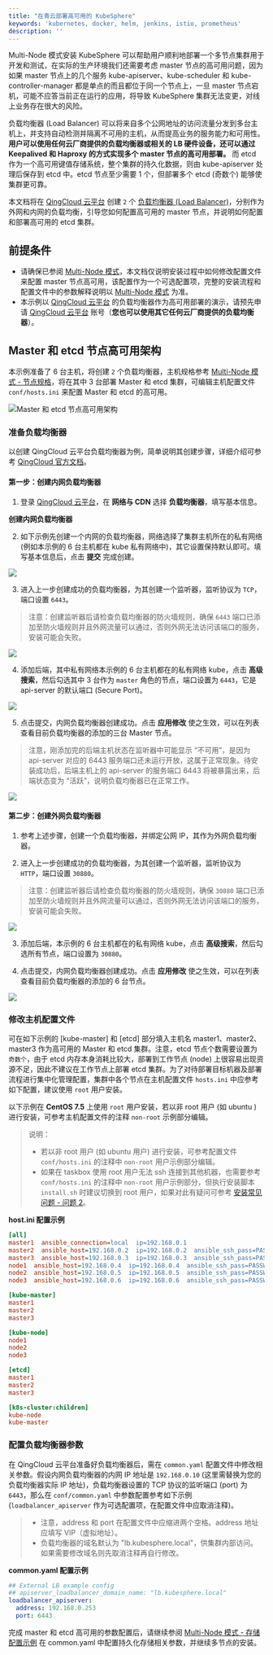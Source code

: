 ```yaml
---
title: "在青云部署高可用的 KubeSphere"
keywords: 'kubernetes, docker, helm, jenkins, istio, prometheus'
description: ''
---
```


Multi-Node 模式安装 KubeSphere 可以帮助用户顺利地部署一个多节点集群用于开发和测试，在实际的生产环境我们还需要考虑 master 节点的高可用问题，因为如果 master 节点上的几个服务 kube-apiserver、kube-scheduler 和 kube-controller-manager 都是单点的而且都位于同一个节点上，一旦 master 节点宕机，可能不应答当前正在运行的应用，将导致 KubeSphere 集群无法变更，对线上业务存在很大的风险。

负载均衡器 (Load Balancer) 可以将来自多个公网地址的访问流量分发到多台主机上，并支持自动检测并隔离不可用的主机，从而提高业务的服务能力和可用性。**用户可以使用任何云厂商提供的负载均衡器或相关的 LB 硬件设备，还可以通过 Keepalived 和 Haproxy 的方式实现多个 master 节点的高可用部署。** 而 etcd 作为一个高可用键值存储系统，整个集群的持久化数据，则由 kube-apiserver 处理后保存到 etcd 中。etcd 节点至少需要 1 个，但部署多个 etcd (奇数个) 能够使集群更可靠。

本文档将在 [QingCloud 云平台](https://www.qingcloud.com) 创建 `2` 个 [负载均衡器 (Load Balancer)](https://docs.qingcloud.com/product/network/loadbalancer)，分别作为外网和内网的负载均衡，引导您如何配置高可用的 master 节点，并说明如何配置和部署高可用的 etcd 集群。



## 前提条件

- 请确保已参阅 [Multi-Node 模式](../multi-node)，本文档仅说明安装过程中如何修改配置文件来配置 master 节点高可用，该配置作为一个可选配置项，完整的安装流程和配置文件中的参数解释说明以 [Multi-Node 模式](../multi-node) 为准。
- 本示例以 [QingCloud 云平台](https://console.qingcloud.com/login) 的负载均衡器作为高可用部署的演示，请预先申请 [QingCloud 云平台](https://console.qingcloud.com/login) 账号（**您也可以使用其它任何云厂商提供的负载均衡器**）。

## Master 和 etcd 节点高可用架构

本示例准备了 6 台主机，将创建 `2` 个负载均衡器，主机规格参考 [Multi-Node 模式 - 节点规格](../multi-node)，将在其中 3 台部署 Master 和 etcd 集群，可编辑主机配置文件 `conf/hosts.ini` 来配置 Master 和 etcd 的高可用。

![Master 和 etcd 节点高可用架构](/master-ha-design.svg)

### 准备负载均衡器

以创建 QingCloud 云平台负载均衡器为例，简单说明其创建步骤，详细介绍可参考 [QingCloud 官方文档](https://docs.qingcloud.com/product/network/loadbalancer)。

#### 第一步：创建内网负载均衡器

1. 登录 [QingCloud 云平台](https://console.qingcloud.com/login)，在 **网络与 CDN** 选择 **负载均衡器**，填写基本信息。

**创建内网负载均衡器**

2. 如下示例先创建一个内网的负载均衡器，网络选择了集群主机所在的私有网络 (例如本示例的 6 台主机都在 kube 私有网络中)，其它设置保持默认即可。填写基本信息后，点击 **提交** 完成创建。

![](https://pek3b.qingstor.com/kubesphere-docs/png/20191113000736.png)

3. 进入上一步创建成功的负载均衡器，为其创建一个监听器，监听协议为 `TCP`，端口设置 `6443`。

> 注意：创建监听器后请检查负载均衡器的防火墙规则，确保 `6443` 端口已添加至防火墙规则并且外网流量可以通过，否则外网无法访问该端口的服务，安装可能会失败。

![](https://pek3b.qingstor.com/kubesphere-docs/png/20191110170756.png)

4. 添加后端，其中私有网络本示例的 6 台主机都在的私有网络 kube，点击 **高级搜索**，然后勾选其中 3 台作为 `master` 角色的节点，端口设置为 `6443`，它是 api-server 的默认端口 (Secure Port)。

![](https://pek3b.qingstor.com/kubesphere-docs/png/20191110171339.png)

5. 点击提交，内网负载均衡器创建成功。点击 **应用修改** 使之生效，可以在列表查看目前负载均衡器的添加的三台 Master 节点。

> 注意，刚添加完的后端主机状态在监听器中可能显示 “不可用”，是因为 api-server 对应的 6443 服务端口还未运行开放，这属于正常现象。待安装成功后，后端主机上的 api-server 的服务端口 6443 将被暴露出来，后端状态变为 “活跃”，说明负载均衡器已在正常工作。

![](https://pek3b.qingstor.com/kubesphere-docs/png/20191110171834.png)

#### 第二步：创建外网负载均衡器

1. 参考上述步骤，创建一个负载均衡器，并绑定公网 IP，其作为外网负载均衡器。



2. 进入上一步创建成功的负载均衡器，为其创建一个监听器，监听协议为 `HTTP`，端口设置 `30880`。

> 注意：创建监听器后请检查负载均衡器的防火墙规则，确保 `30880` 端口已添加至防火墙规则并且外网流量可以通过，否则外网无法访问该端口的服务，安装可能会失败。

![](https://pek3b.qingstor.com/kubesphere-docs/png/20191113001208.png)

3. 添加后端，本示例的 6 台主机都在的私有网络 kube，点击 **高级搜索**，然后勾选所有节点，端口设置为 `30880`。


4. 点击提交，内网负载均衡器创建成功。点击 **应用修改** 使之生效，可以在列表查看目前负载均衡器的添加的 6 台节点。

![](https://pek3b.qingstor.com/kubesphere-docs/png/20191112163143.png)

### 修改主机配置文件

可在如下示例的 [kube-master] 和 [etcd] 部分填入主机名 master1、master2、master3 作为高可用的 Master 和 etcd 集群。注意，etcd 节点个数需要设置为 `奇数个`，由于 etcd 内存本身消耗比较大，部署到工作节点 (node) 上很容易出现资源不足，因此不建议在工作节点上部署 etcd 集群。为了对待部署目标机器及部署流程进行集中化管理配置，集群中各个节点在主机配置文件 `hosts.ini` 中应参考如下配置，建议使用 `root` 用户安装。

以下示例在 **CentOS 7.5** 上使用 `root` 用户安装，若以非 root 用户 (如 ubuntu ) 进行安装，可参考主机配置文件的注释 `non-root` 示例部分编辑。

> 说明：
> - 若以非 root 用户 (如 ubuntu 用户) 进行安装，可参考配置文件 `conf/hosts.ini` 的注释中 `non-root` 用户示例部分编辑。
> - 如果在 taskbox 使用 root 用户无法 ssh 连接到其他机器，也需要参考 `conf/hosts.ini` 的注释中 `non-root` 用户示例部分，但执行安装脚本 `install.sh` 时建议切换到 root 用户，如果对此有疑问可参考 [安装常见问题 - 问题 2](../../faq/faq-install)。

**host.ini 配置示例**

```ini
[all]
master1  ansible_connection=local  ip=192.168.0.1
master2  ansible_host=192.168.0.2  ip=192.168.0.2  ansible_ssh_pass=PASSWORD
master3  ansible_host=192.168.0.3  ip=192.168.0.3  ansible_ssh_pass=PASSWORD
node1  ansible_host=192.168.0.4  ip=192.168.0.4  ansible_ssh_pass=PASSWORD
node2  ansible_host=192.168.0.5  ip=192.168.0.5  ansible_ssh_pass=PASSWORD
node3  ansible_host=192.168.0.6  ip=192.168.0.6  ansible_ssh_pass=PASSWORD

[kube-master]
master1
master2
master3

[kube-node]
node1
node2
node3

[etcd]
master1
master2
master3

[k8s-cluster:children]
kube-node
kube-master
```

### 配置负载均衡器参数

在 QingCloud 云平台准备好负载均衡器后，需在 `common.yaml` 配置文件中修改相关参数。假设内网负载均衡器的内网 IP 地址是 `192.168.0.10` (这里需替换为您的负载均衡器实际 IP 地址)，负载均衡器设置的 TCP 协议的监听端口 (port) 为 `6443`，那么在 `conf/common.yaml` 中参数配置参考如下示例 (`loadbalancer_apiserver` 作为可选配置项，在配置文件中应取消注释)。

> - 注意，address 和 port 在配置文件中应缩进两个空格。address 地址应填写 VIP（虚拟地址）。
> - 负载均衡器的域名默认为 "lb.kubesphere.local"，供集群内部访问。如果需要修改域名则先取消注释再自行修改。

**common.yaml 配置示例**

```yaml
## External LB example config
## apiserver_loadbalancer_domain_name: "lb.kubesphere.local"
loadbalancer_apiserver:
  address: 192.168.0.253
  port: 6443
```

完成 master 和 etcd 高可用的参数配置后，请继续参阅 [Multi-Node 模式 - 存储配置示例](../multi-node) 在 common.yaml 中配置持久化存储相关参数，并继续多节点的安装。
